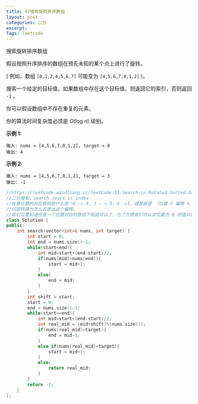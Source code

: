 ```yaml
---
title: 47搜索旋转排序数组
layout: post
categories: 二分
excerpt: 
Tags: leetcode
---
```


 搜索旋转排序数组

假设按照升序排序的数组在预先未知的某个点上进行了旋转。

( 例如，数组 `[0,1,2,4,5,6,7]` 可能变为 `[4,5,6,7,0,1,2]` )。

搜索一个给定的目标值，如果数组中存在这个目标值，则返回它的索引，否则返回 `-1` 。

你可以假设数组中不存在重复的元素。

你的算法时间复杂度必须是 *O*(log *n*) 级别。

**示例 1:**

```
输入: nums = [4,5,6,7,0,1,2], target = 0
输出: 4
```

**示例 2:**

```
输入: nums = [4,5,6,7,0,1,2], target = 3
输出: -1
```

```c++
//https://leetcode.windliang.cc/leetCode-33-Search-in-Rotated-Sorted-Array.html
//二分搜索，search space is index
//任意位置的对应规则是什么呢？0 -> 4, 1 - > 5，4 ->1，就是就是 （位置 + 偏移 % 数组的长度）。这里就是加上 4 模 7。
//问题转换为怎么去求出这个偏移。
//我们只要知道任意一个位置对应的数组下标就可以了，为了方便我们可以求位置为 0 的值对应的下标（数组中最小的数对应的下标），0 位置对应的下标就是我们要求的偏移了（0 + 偏移 = 数组下标）。这里 nums = [ 4, 5, 6, 7, 0, 1, 2] ，我们就需要去求数值 0 的下标。
class Solution {
public:
    int search(vector<int>& nums, int target) {
        int start = 0;
        int end = nums.size()-1;
        while(start<end){
            int mid=start+(end-start)/2;
            if(nums[mid]>nums[end]){
                start = mid+1;
            }
            else{
                end = mid;
            }
        }
        int shift = start;
        start = 0;
        end = nums.size()-1;
        while(start<=end){
            int mid=start+(end-start)/2;
            int real_mid = (mid+shift)%(nums.size());
            if(nums[real_mid]>target){
                end = mid-1;
            }
            else if(nums[real_mid]<target){
                start = mid+1;
            }
            else{
                return real_mid;
            }
        }   
        return -1;
    }
};
```

